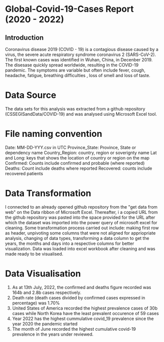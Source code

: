 # Global-Covid-19-Cases Report (2020 - 2022)

## Introduction

Coronavirus disease 2019 (COVID - 19) is a contagious disease caused by a virus, the severe acute respiratory syndrome coronavirus 2 (SARS-CoV-2). The first known cases was identified in Wuhan, China, in Decenber 2019. The disesase quickly spread worldwide, resulting in the COVID-19 pandemic. The symptoms are variable but often include fever, cough, headache, fatigue, breathing difficulties , loss of smell and loss of taste.

# Data Source

The data sets for this analysis was extracted from a github repository (CSSEGISandData/COVID-19) and was analysed using Microsoft Excel tool. 

# File naming convention

Date: MM-DD-YYY.csv in UTC
Province_State: Province, State or dependency name
Country_Region: country, region or soverignty name
Lat and Long: keys that shows the location of country or region on the map
Confirmed: Counts include confirmed and probable (where reported)
Deaths: Count include deaths where reported
Recovered: counts include recovered patients

# Data Transformation

I connected to an already opened github repository from the "get data from web" on the Data ribbon of Microsoft Excel. Thereafter, i a copied URL from the github repository was pasted into the space provided for the URL after which the dataset was imported into the power query of microsoft excel for cleaning. Some transformation process carried out include: making first row as header, unpivoting some columns that were not aligned for appriopriate analysis, changing of data types, transforming a data column to get the years, the months and days into a respective columns for better visualization. Data was loaded into excel workbook after cleaning and was made ready to be visualised.  

# Data Visualisation

1. As at 13th July, 2022, the confirmed and deaths figure recorded was 164b and 2.8b cases respectively.
2. Death rate (death cases divided by confirmed cases expressed in percentage) was 1.70%
3. United States of America recorded the highest prevalence cases of 30b cases while North Korea have the least prevalent occurence of 59 cases
4. Year 2022 has the highest cummulative covid_19 prevalence since the year 2020 the pandemic started 
5. The month of June recorded the highest cumulative covid-19 prevalence in the years under reviewed.

